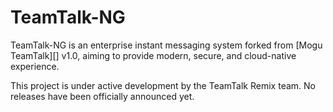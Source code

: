 # TeamTalk-NG

TeamTalk-NG is an enterprise instant messaging system
forked from [Mogu TeamTalk][] v1.0,
aiming to provide modern, secure, and cloud-native experience.

This project is under active development by the TeamTalk Remix team.
No releases have been officially announced yet.
